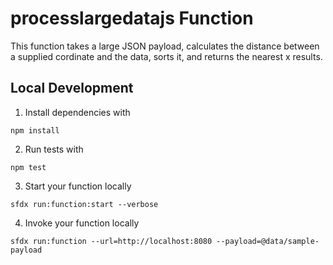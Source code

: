# processlargedatajs Function

This function takes a large JSON payload, calculates the distance between a supplied cordinate and the data, sorts it, and returns the nearest x results.

## Local Development

1. Install dependencies with

```
npm install
```

2. Run tests with

```
npm test
```

3. Start your function locally

```
sfdx run:function:start --verbose
```

4. Invoke your function locally

```
sfdx run:function --url=http://localhost:8080 --payload=@data/sample-payload
```
